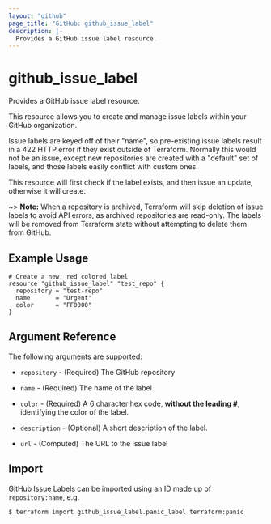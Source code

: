 ```yaml
---
layout: "github"
page_title: "GitHub: github_issue_label"
description: |-
  Provides a GitHub issue label resource.
---
```


# github_issue_label

Provides a GitHub issue label resource.

This resource allows you to create and manage issue labels within your
GitHub organization.

Issue labels are keyed off of their "name", so pre-existing issue labels result
in a 422 HTTP error if they exist outside of Terraform. Normally this would not
be an issue, except new repositories are created with a "default" set of labels,
and those labels easily conflict with custom ones.

This resource will first check if the label exists, and then issue an update,
otherwise it will create.

~> **Note:** When a repository is archived, Terraform will skip deletion of issue labels to avoid API errors, as archived repositories are read-only. The labels will be removed from Terraform state without attempting to delete them from GitHub.

## Example Usage

```hcl
# Create a new, red colored label
resource "github_issue_label" "test_repo" {
  repository = "test-repo"
  name       = "Urgent"
  color      = "FF0000"
}
```

## Argument Reference

The following arguments are supported:

* `repository` - (Required) The GitHub repository

* `name` - (Required) The name of the label.

* `color` - (Required) A 6 character hex code, **without the leading #**, identifying the color of the label.

* `description` - (Optional) A short description of the label.

* `url` - (Computed) The URL to the issue label

## Import

GitHub Issue Labels can be imported using an ID made up of `repository:name`, e.g.

```
$ terraform import github_issue_label.panic_label terraform:panic
```
